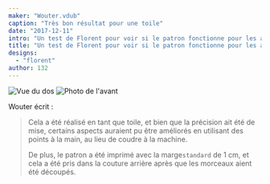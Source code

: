 ```yaml
---
maker: "Wouter.vdub"
caption: "Très bon résultat pour une toile"
date: "2017-12-11"
intro: "Un test de Florent pour voir si le patron fonctionne pour les autres, par Wouter.vdub"
title: "Un test de Florent pour voir si le patron fonctionne pour les autres, par Wouter.vdub"
designs:
  - "florent"
author: 132
---
```


![Vue du dos ](https://posts.freesewing.org/uploads/florent_by_wouter_high_back_20ec93b7c1.jpg "Vue du dos ") ![Photo de l'avant](https://posts.freesewing.org/uploads/florent_by_wouter_high_front_9f28a1eb39.jpg "Photo de l'avant")

Wouter écrit :

> Cela a été réalisé en tant que toile, et bien que la précision ait été de mise, certains aspects auraient pu être améliorés en utilisant des points à la main, au lieu de coudre à la machine.
> 
> De plus, le patron a été imprimé avec la marge`standard` de 1 cm, et cela a été pris dans la couture arrière après que les morceaux aient été découpés.
